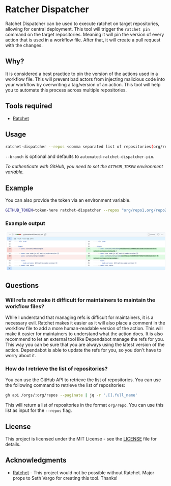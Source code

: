 # Ratcher Dispatcher

Ratchet Dispatcher can be used to execute ratchet on target repositories, allowing for central deployment.
This tool will trigger the `ratchet pin` command on the target repositories. Meaning it will pin the version of every action that is used in a workflow file. After that, it will create a pull request with the changes.

## Why?

It is considered a best practice to pin the version of the actions used in a workflow file. This will prevent bad actors from injecting malicious code into your workflow by overwriting a tag/version of an action. This tool will help you to automate this process across multiple repositories.

## Tools required

- [Ratchet](https://github.com/sethvargo/ratchet)

## Usage

```bash
ratchet-dispatcher --repos <comma separated list of repositories(org/repo format)> --branch <branch>
```

`--branch` is optional and defaults to `automated-ratchet-dispatcher-pin`.

*To authenticate with GitHub, you need to set the `GITHUB_TOKEN` environment variable.*

## Example

You can also provide the token via an environment variable.

```bash
GITHUB_TOKEN=token-here ratchet-dispatcher --repos "org/repo1,org/repo2" --branch main-ratchet-target
```

### Example output

![example-output-ratchet](assets/example-output-ratchet.png)

## Questions

### Will refs not make it difficult for maintainers to maintain the workflow files?

While I understand that managing refs is difficult for maintainers, it is a necessary evil. Ratchet makes it easier as it will also place a comment in the workflow file to add a more human-readable version of the action. This will make it easier for maintainers to understand what the action does.
It is also recommend to let an external tool like Dependabot manage the refs for you. This way you can be sure that you are always using the latest version of the action. Dependabot is able to update the refs for you, so you don't have to worry about it.

### How do I retrieve the list of repositories?

You can use the GitHub API to retrieve the list of repositories. You can use the following command to retrieve the list of repositories:

```bash
gh api /orgs/:org/repos --paginate | jq -r '.[].full_name'
```

This will return a list of repositories in the format `org/repo`. You can use this list as input for the `--repos` flag.

## License

This project is licensed under the MIT License - see the [LICENSE](LICENSE) file for details.

## Acknowledgments

- [Ratchet](https://github.com/sethvargo/ratchet) - This project would not be possible without Ratchet. Major props to Seth Vargo for creating this tool. Thanks!
